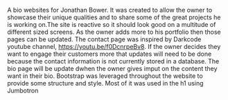 A bio websites for Jonathan Bower. It was created to allow the owner to showcase their unique qualities and to share some of the great projects he is working on.The site is reactive so it should look good on a multitude of different sized screens. As the owner adds more to his portfolio then those pages can be updated. The contact page was inspired by Darkcode youtube channel, https://youtu.be/f0DcnrpeBv8. If the owner decides they want to engage their customers more that updates will need to be done because the contact information is not currently stored in a database. The bio page will be update dwhen the owner gives imput on the content they want in their bio. 
Bootstrap was leveraged throughout the website to provide some structure and style. Most of it was used in the h1 using Jumbotron
